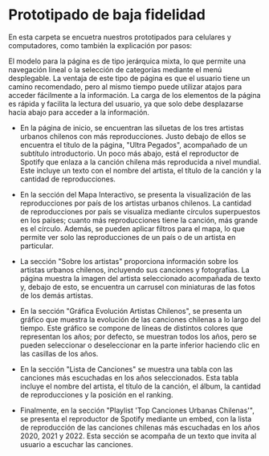 # Prototipado de baja fidelidad

En esta carpeta se encuetra nuestros prototipados para celulares y computadores, como también la explicación por pasos:

El modelo para la página es de tipo jerárquica mixta, lo que permite una navegación lineal o la selección de categorías mediante el menú desplegable. La ventaja de este tipo de página es que el usuario tiene un camino recomendado, pero al mismo tiempo puede utilizar atajos para acceder fácilmente a la información. La carga de los elementos de la página es rápida y facilita la lectura del usuario, ya que solo debe desplazarse hacia abajo para acceder a la información.

* En la página de inicio, se encuentran las siluetas de los tres artistas urbanos chilenos con más reproducciones. Justo debajo de ellos se encuentra el título de la página, "Ultra Pegados", acompañado de un subtítulo introductorio. Un poco más abajo, está el reproductor de Spotify que enlaza a la canción chilena más reproducida a nivel mundial. Este incluye un texto con el nombre del artista, el título de la canción y la cantidad de reproducciones.

* En la sección del Mapa Interactivo, se presenta la visualización de las reproducciones por país de los artistas urbanos chilenos. La cantidad de reproducciones por país se visualiza mediante círculos superpuestos en los países; cuanto más reproducciones tiene la canción, más grande es el círculo. Además, se pueden aplicar filtros para el mapa, lo que permite ver solo las reproducciones de un país o de un artista en particular.

* La sección "Sobre los artistas" proporciona información sobre los artistas urbanos chilenos, incluyendo sus canciones y fotografías. La página muestra la imagen del artista seleccionado acompañada de texto y, debajo de esto, se encuentra un carrusel con miniaturas de las fotos de los demás artistas.

* En la sección "Gráfica Evolución Artistas Chilenos", se presenta un gráfico que muestra la evolución de las canciones chilenas a lo largo del tiempo. Este gráfico se compone de líneas de distintos colores que representan los años; por defecto, se muestran todos los años, pero se pueden seleccionar o deseleccionar en la parte inferior haciendo clic en las casillas de los años.

* En la sección "Lista de Canciones" se muestra una tabla con las canciones más escuchadas en los años seleccionados. Esta tabla incluye el nombre del artista, el título de la canción, el álbum, la cantidad de reproducciones y la posición en el ranking.

* Finalmente, en la sección "Playlist 'Top Canciones Urbanas Chilenas'", se presenta el reproductor de Spotify mediante un embed, con la lista de reproducción de las canciones chilenas más escuchadas en los años 2020, 2021 y 2022. Esta sección se acompaña de un texto que invita al usuario a escuchar las canciones.
